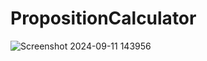 ﻿# PropositionCalculator
![Screenshot 2024-09-11 143956](https://github.com/user-attachments/assets/1283a911-0912-4397-829e-361e9a2a7bd2)
